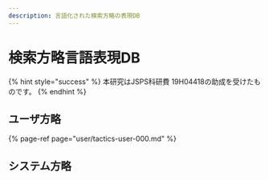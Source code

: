 ```yaml
---
description: 言語化された検索方略の表現DB
---
```


# 検索方略言語表現DB

{% hint style="success" %}
本研究はJSPS科研費 19H04418の助成を受けたものです。
{% endhint %}

## ユーザ方略

{% page-ref page="user/tactics-user-000.md" %}

## システム方略

